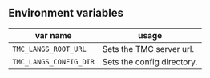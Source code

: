 ## Environment variables

| var name               | usage                      |
| ---------------------- | -------------------------- |
| `TMC_LANGS_ROOT_URL`   | Sets the TMC server url.   |
| `TMC_LANGS_CONFIG_DIR` | Sets the config directory. |
